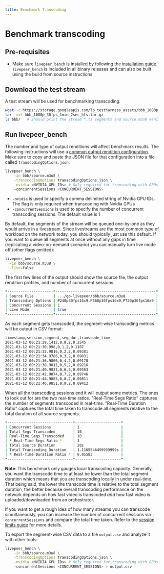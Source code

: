 ```yaml
---
title: Benchmark Transcoding
---
```


# Benchmark transcoding

## Pre-requisites

- Make sure `livepeer_bench` is installed by following the
  [installation guide](/docs/installation/install-livepeer). `livepeer_bench` is
  included in all binary releases and can also be built using the build from
  source instructions

## Download the test stream

A test stream will be used for benchmarking transcoding.

```bash
wget -c https://storage.googleapis.com/lp_testharness_assets/bbb_1080p_30fps_1min_2sec_hls.tar.gz
tar -xvf bbb_1080p_30fps_1min_2sec_hls.tar.gz
ls bbb/   # Should print the stream *.ts segments and source.m3u8 manifest
```

## Run livepeer_bench

The number and type of output renditions will affect benchmark results. The
following instructions will use a
[common output rendition configuration](https://github.com/livepeer/go-livepeer/blob/master/cmd/livepeer_bench/transcodingOptions.json).
Make sure to copy and paste the JSON file for that configuration into a file
called `transcodingOptions.json`.

```bash
livepeer_bench \
    -in bbb/source.m3u8 \
    -transcodingOptions transcodingOptions.json \
    -nvidia <NVIDIA_GPU_IDs> # Only required for transcoding with GPUs
    -concurrentSessions <CONCURRENT_SESSIONS>
```

- `-nvidia` is used to specify a comma delimited string of Nvidia GPU IDs. The
  flag is only required when transcoding with Nvidia GPUs
- `-concurrentSessions` is used to specify the number of concurrent transcoding
  sessions. The default value is 1

By default, the segments of the stream will be queued one-by-one as they would
arrive in a livestream. Since livestreams are the most common type of workload
on the network today, you should typically just use this default. If you want to
queue all segments at once without any gaps in time (replicating a
video-on-demand scenario) you can manually turn live mode off (other flags
omitted):

```bash
livepeer_bench \
  -in bbb/source.m3u8 \
  -live=false
```

The first few lines of the output should show the source file, the output
rendition profiles, and number of concurrent sessions:

```bash
*---------------------*----------------------------------------------*
| Source File         | .../go-livepeer/bbb/source.m3u8              |
| Transcoding Options | P240p30fps16x9,P360p30fps16x9,P720p30fps16x9 |
| Concurrent Sessions | 1                                            |
| Live Mode           | true                                         |
*---------------------*----------------------------------------------*
```

As each segment gets transcoded, the segment-wise transcoding metrics will be
output in CSV format:

```bash
timestamp,session,segment,seg_dur,transcode_time
2021-03-12 00:21:29.1412,0,0,2,0.2545
2021-03-12 00:21:30.998,0,1,2,0.1107
2021-03-12 00:21:32.9816,0,2,2,0.09381
2021-03-12 00:21:34.9786,0,3,2,0.09031
2021-03-12 00:21:36.9806,0,4,2,0.09178
2021-03-12 00:21:38.9811,0,5,2,0.09216
2021-03-12 00:21:40.9831,0,6,2,0.09363
2021-03-12 00:21:42.9874,0,7,2,0.09746
2021-03-12 00:21:44.9885,0,8,2,0.09811
2021-03-12 00:21:46.9851,0,9,2,0.09412
```

When all the transcoding sessions end it will output some metrics. The ones to
look out for are the two real-time ratios. "Real-Time Segs Ratio" captures the
number of segments transcoded in real-time. "Real-Time Duration Ratio" captures
the total time taken to transcode all segments relative to the total duration of
all source segments.

```bash
*------------------------------*---------------------*
| Concurrent Sessions          | 1                   |
| Total Segs Transcoded        | 10                  |
| Real-Time Segs Transcoded    | 10                  |
| * Real-Time Segs Ratio *     | 1                   |
| Total Source Duration        | 20s                 |
| Total Transcoding Duration   | 1.1165546499999999s |
| * Real-Time Duration Ratio * | 0.05583             |
*------------------------------*---------------------*
```

**Note**: This benchmark only gauges local transcoding capacity. Generally, you
want the transcode time to at least be lower than the total segment duration
which means that you are transcoding locally in under real-time. That being
said, the lower the transcode time is relative to the total segment duration,
the better because overall transcoding performance on the network depends on how
fast video is transcoded _and_ how fast video is uploaded/downloaded from an
orchestrator.

If you want to get a rough idea of how many streams you can transcode
simultaneously, you can increase the number of concurrent sessions via
`-concurrentSessions` and compare the total time taken. Refer to the
[session limits guide](/docs/video-miners/how-to-guides/session-limits) for more
details.

To export the segment-wise CSV data to a file `output.csv` and analyze it with
other tools:

```bash
livepeer_bench \
    -in bbb/source.m3u8 \
    -transcodingOptions transcodingOptions.json \
    -nvidia <NVIDIA_GPU_IDs> # Only required for transcoding with GPUs
    -concurrentSessions <CONCURRENT_SESSIONS> > output.csv
```

